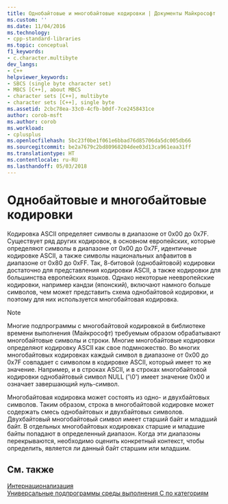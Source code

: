 ```yaml
---
title: Однобайтовые и многобайтовые кодировки | Документы Майкрософт
ms.custom: ''
ms.date: 11/04/2016
ms.technology:
- cpp-standard-libraries
ms.topic: conceptual
f1_keywords:
- c.character.multibyte
dev_langs:
- C++
helpviewer_keywords:
- SBCS (single byte character set)
- MBCS [C++], about MBCS
- character sets [C++], multibyte
- character sets [C++], single byte
ms.assetid: 2cbc78ea-33c0-4cfb-b0df-7ce2458431ce
author: corob-msft
ms.author: corob
ms.workload:
- cplusplus
ms.openlocfilehash: 5bc23f0be1f061e6bbad76d85706da5dc005db66
ms.sourcegitcommit: be2a7679c2bd80968204dee03d13ca961eaa31ff
ms.translationtype: HT
ms.contentlocale: ru-RU
ms.lasthandoff: 05/03/2018
---
```

# <a name="single-byte-and-multibyte-character-sets"></a>Однобайтовые и многобайтовые кодировки

Кодировка ASCII определяет символы в диапазоне от 0x00 до 0x7F. Существует ряд других кодировок, в основном европейских, которые определяют символы в диапазоне от 0x00 до 0x7F, идентичные кодировке ASCII, а также символы национальных алфавитов в диапазоне от 0x80 до 0xFF. Так, 8-битовой (однобайтовой) кодировки достаточно для представления кодировки ASCII, а также кодировки для большинства европейских языков. Однако некоторые неевропейские кодировки, например кандзи (японский), включают намного больше символов, чем может представить схема однобайтовой кодировки, и поэтому для них используется многобайтовая кодировка.

> [!NOTE]
> Многие подпрограммы с многобайтовой кодировкой в библиотеке времени выполнения (Майкрософт) требуемым образом обрабатывают многобайтовые символы и строки. Многие многобайтовые кодировки определяют кодировку ASCII как свое подмножество. Во многих многобайтовых кодировках каждый символ в диапазоне от 0x00 до 0x7F совпадает с символом в кодировке ASCII, который имеет то же значение. Например, и в строках ASCII, и в строках многобайтовой кодировки однобайтовый символ NULL ('\0') имеет значение 0x00 и означает завершающий нуль-символ.

Многобайтовая кодировка может состоять из одно- и двухбайтовых символов. Таким образом, строка в многобайтовой кодировке может содержать смесь однобайтовых и двухбайтовых символов. Двухбайтовый многобайтовый символ имеет старший байт и младший байт. В отдельных многобайтовых кодировках старшие и младшие байты попадают в определенный диапазон. Когда эти диапазоны перекрываются, необходимо оценить конкретный контекст, чтобы определить, является ли данный байт старшим или младшим.

## <a name="see-also"></a>См. также

[Интернационализация](../c-runtime-library/internationalization.md)<br/>
[Универсальные подпрограммы среды выполнения C по категориям](../c-runtime-library/run-time-routines-by-category.md)<br/>

